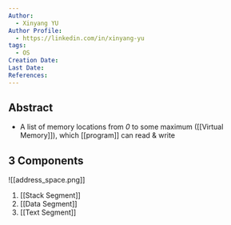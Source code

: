 ```yaml
---
Author:
  - Xinyang YU
Author Profile:
  - https://linkedin.com/in/xinyang-yu
tags:
  - OS
Creation Date: 
Last Date: 
References:
---
```

## Abstract
- A list of memory locations from *0* to some maximum ([[Virtual Memory]]), which [[program]] can read & write

## 3 Components
![[address_space.png]]
1. [[Stack Segment]]
2. [[Data Segment]]
3. [[Text Segment]]